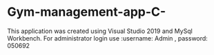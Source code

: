 # Gym-management-app-C-
This application was created using Visual Studio 2019 and MySql Workbench.
For administrator login use :username: Admin , password: 050692
